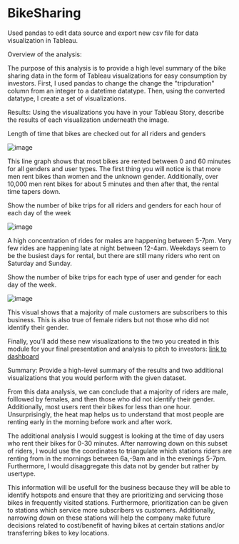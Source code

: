 # BikeSharing
Used pandas to edit data source and export new csv file for data visualization in Tableau. 


Overview of the analysis: 

The purpose of this analysis is to provide a high level summary of the bike sharing data in the form of Tableau visualizations for easy consumption by investors. First, I used pandas to change the change the "tripduration" column from an integer to a datetime datatype. Then, using the converted datatype, I create a set of visualizations. 

Results: Using the visualizations you have in your Tableau Story, describe the results of each visualization underneath the image.

Length of time that bikes are checked out for all riders and genders

![image](https://user-images.githubusercontent.com/96396696/162558083-cf14cfb9-eb29-4041-a883-8a7dfe2e7956.png)

This line graph shows that most bikes are rented between 0 and 60 minutes for all genders and user types. The first thing you will notice is that more men rent bikes than women and the unknown gender. Additionally, over 10,000 men rent bikes for about 5 minutes and then after that, the rental time tapers down. 

Show the number of bike trips for all riders and genders for each hour of each day of the week

![image](https://user-images.githubusercontent.com/96396696/162558207-8811123c-8a80-45dc-ba1a-ad5d43e107f3.png)

A high concentration of rides for males are happening between 5-7pm. Very few rides are happening late at night between 12-4am. Weekdays seem to be the busiest days for rental, but there are still many riders who rent on Saturday and Sunday. 

Show the number of bike trips for each type of user and gender for each day of the week.

![image](https://user-images.githubusercontent.com/96396696/162558369-f182186e-4824-4121-b428-54ee6f1c86e9.png)

 This visual shows that a majority of male customers are subscribers to this business. This is also true of female riders but not those who did not identify their gender. 

Finally, you’ll add these new visualizations to the two you created in this module for your final presentation and analysis to pitch to investors: [link to dashboard](https://public.tableau.com/app/profile/liya.haile/viz/BikeSharingInformation/Story1?publish=yes)


Summary: Provide a high-level summary of the results and two additional visualizations that you would perform with the given dataset.

From this data analysis, we can conclude that a majority of riders are male, folllowed by females, and then those who did not identify their gender. Additionally, most users rent their bikes for less than one hour. Unsurprisingly, the heat map helps us to understand that most people are renting early in the morning before work and after work. 

The additional analysis I would suggest is looking at the time of day users who rent their bikes for 0-30 minutes. After narrowing down on this subset of riders, I would use the coordinates to triangulate which stations riders are renting from in the mornings between 6a,-9am and in the evenings 5-7pm. Furthermore, I would disaggregate this data not by gender but rather by usertype. 

This information will be usefull for the business because they will be able to identify hotspots and ensure that they are prioritizing and servicing those bikes in frequently visited stations. Furthermore, prioritization can be given to stations which service more subscribers vs customers. Additionally, narrowing down on these stations will help the company make future decisions related to cost/benefit of having bikes at certain stations and/or transferring bikes to key locations. 
